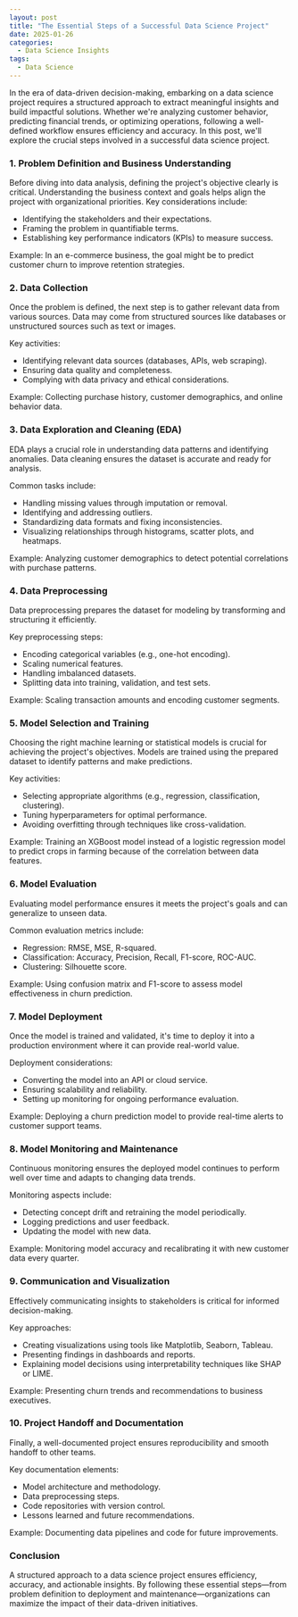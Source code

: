 ```yaml
---
layout: post
title: "The Essential Steps of a Successful Data Science Project"
date: 2025-01-26
categories:
  - Data Science Insights
tags:
  - Data Science
---
```


In the era of data-driven decision-making, embarking on a data science project requires a structured approach to extract meaningful insights and build impactful solutions. Whether we're analyzing customer behavior, predicting financial trends, or optimizing operations, following a well-defined workflow ensures efficiency and accuracy. In this post, we'll explore the crucial steps involved in a successful data science project.

### 1. Problem Definition and Business Understanding
Before diving into data analysis, defining the project's objective clearly is critical. Understanding the business context and goals helps align the project with organizational priorities. Key considerations include:
- Identifying the stakeholders and their expectations.
- Framing the problem in quantifiable terms.
- Establishing key performance indicators (KPIs) to measure success.
  
Example: In an e-commerce business, the goal might be to predict customer churn to improve retention strategies.

### 2. Data Collection
Once the problem is defined, the next step is to gather relevant data from various sources. Data may come from structured sources like databases or unstructured sources such as text or images.

Key activities:
- Identifying relevant data sources (databases, APIs, web scraping).
- Ensuring data quality and completeness.
- Complying with data privacy and ethical considerations.

Example: Collecting purchase history, customer demographics, and online behavior data.

### 3. Data Exploration and Cleaning (EDA)
EDA plays a crucial role in understanding data patterns and identifying anomalies. Data cleaning ensures the dataset is accurate and ready for analysis.

Common tasks include:
- Handling missing values through imputation or removal.
- Identifying and addressing outliers.
- Standardizing data formats and fixing inconsistencies.
- Visualizing relationships through histograms, scatter plots, and heatmaps.

Example: Analyzing customer demographics to detect potential correlations with purchase patterns.

### 4. Data Preprocessing
Data preprocessing prepares the dataset for modeling by transforming and structuring it efficiently.

Key preprocessing steps:
- Encoding categorical variables (e.g., one-hot encoding).
- Scaling numerical features.
- Handling imbalanced datasets.
- Splitting data into training, validation, and test sets.

Example: Scaling transaction amounts and encoding customer segments.

### 5. Model Selection and Training
Choosing the right machine learning or statistical models is crucial for achieving the project's objectives. Models are trained using the prepared dataset to identify patterns and make predictions.

Key activities:
- Selecting appropriate algorithms (e.g., regression, classification, clustering).
- Tuning hyperparameters for optimal performance.
- Avoiding overfitting through techniques like cross-validation.

Example: Training an XGBoost model instead of a logistic regression model to predict crops in farming because of the correlation between data features.

### 6. Model Evaluation
Evaluating model performance ensures it meets the project's goals and can generalize to unseen data.

Common evaluation metrics include:
- Regression: RMSE, MSE, R-squared.
- Classification: Accuracy, Precision, Recall, F1-score, ROC-AUC.
- Clustering: Silhouette score.

Example: Using confusion matrix and F1-score to assess model effectiveness in churn prediction.

### 7. Model Deployment
Once the model is trained and validated, it's time to deploy it into a production environment where it can provide real-world value.

Deployment considerations:
- Converting the model into an API or cloud service.
- Ensuring scalability and reliability.
- Setting up monitoring for ongoing performance evaluation.

Example: Deploying a churn prediction model to provide real-time alerts to customer support teams.

### 8. Model Monitoring and Maintenance
Continuous monitoring ensures the deployed model continues to perform well over time and adapts to changing data trends.

Monitoring aspects include:
- Detecting concept drift and retraining the model periodically.
- Logging predictions and user feedback.
- Updating the model with new data.

Example: Monitoring model accuracy and recalibrating it with new customer data every quarter.

### 9. Communication and Visualization
Effectively communicating insights to stakeholders is critical for informed decision-making.

Key approaches:
- Creating visualizations using tools like Matplotlib, Seaborn, Tableau.
- Presenting findings in dashboards and reports.
- Explaining model decisions using interpretability techniques like SHAP or LIME.

Example: Presenting churn trends and recommendations to business executives.

### 10. Project Handoff and Documentation
Finally, a well-documented project ensures reproducibility and smooth handoff to other teams.

Key documentation elements:
- Model architecture and methodology.
- Data preprocessing steps.
- Code repositories with version control.
- Lessons learned and future recommendations.

Example: Documenting data pipelines and code for future improvements.

### Conclusion
A structured approach to a data science project ensures efficiency, accuracy, and actionable insights. By following these essential steps—from problem definition to deployment and maintenance—organizations can maximize the impact of their data-driven initiatives.
